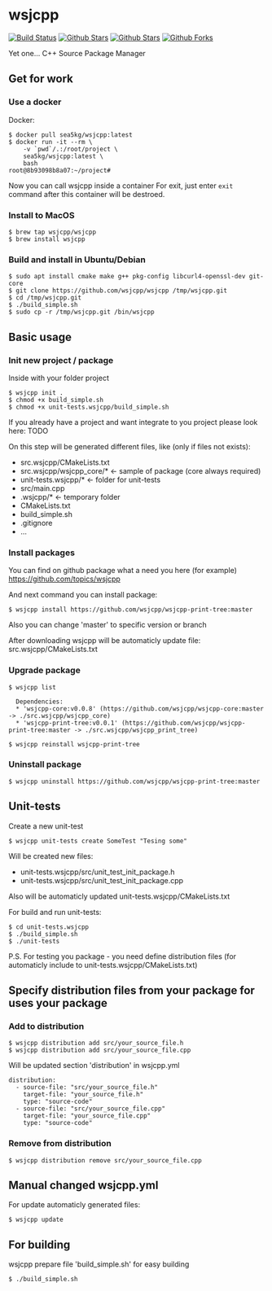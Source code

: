 # wsjcpp

[![Build Status](https://api.travis-ci.org/wsjcpp/wsjcpp.svg?branch=master)](https://travis-ci.org/wsjcpp/wsjcpp) [![Github Stars](https://img.shields.io/github/stars/wsjcpp/wsjcpp.svg?label=github%20%E2%98%85)](https://github.com/wsjcpp/wsjcpp) [![Github Stars](https://img.shields.io/github/contributors/wsjcpp/wsjcpp.svg)](https://github.com/wsjcpp/wsjcpp) [![Github Forks](https://img.shields.io/github/forks/wsjcpp/wsjcpp.svg?label=github%20forks)](https://github.com/wsjcpp/wsjcpp/network/members)

Yet one... C++ Source Package Manager

## Get for work 

### Use a docker

Docker:
```
$ docker pull sea5kg/wsjcpp:latest
$ docker run -it --rm \
    -v `pwd`/.:/root/project \
    sea5kg/wsjcpp:latest \
    bash
root@8b93098b8a07:~/project#
```
Now you can call wsjcpp inside a container
For exit, just enter `exit` command after this container will be destroed.

### Install to MacOS

```
$ brew tap wsjcpp/wsjcpp
$ brew install wsjcpp
```

### Build and install in Ubuntu/Debian

```
$ sudo apt install cmake make g++ pkg-config libcurl4-openssl-dev git-core
$ git clone https://github.com/wsjcpp/wsjcpp /tmp/wsjcpp.git
$ cd /tmp/wsjcpp.git
$ ./build_simple.sh
$ sudo cp -r /tmp/wsjcpp.git /bin/wsjcpp
```

## Basic usage

### Init new project / package

Inside with your folder project
```
$ wsjcpp init .
$ chmod +x build_simple.sh
$ chmod +x unit-tests.wsjcpp/build_simple.sh
```

If you already have a project and want integrate to you project please look here: TODO

On this step will be generated different files, like (only if files not exists):

- src.wsjcpp/CMakeLists.txt
- src.wsjcpp/wsjcpp_core/* <- sample of package (core always required)
- unit-tests.wsjcpp/* <- folder for unit-tests
- src/main.cpp
- .wsjcpp/* <- temporary folder
- CMakeLists.txt
- build_simple.sh
- .gitignore
- ...

### Install packages

You can find on github package what a need you here (for example) https://github.com/topics/wsjcpp

And next command you can install package:
```
$ wsjcpp install https://github.com/wsjcpp/wsjcpp-print-tree:master
```
Also you can change 'master' to specific version or branch

After downloading wsjcpp will be automaticly update file: src.wsjcpp/CMakeLists.txt

### Upgrade package

```
$ wsjcpp list 

  Dependencies: 
  * 'wsjcpp-core:v0.0.8' (https://github.com/wsjcpp/wsjcpp-core:master -> ./src.wsjcpp/wsjcpp_core)
  * 'wsjcpp-print-tree:v0.0.1' (https://github.com/wsjcpp/wsjcpp-print-tree:master -> ./src.wsjcpp/wsjcpp_print_tree)

$ wsjcpp reinstall wsjcpp-print-tree
```

### Uninstall package

```
$ wsjcpp uninstall https://github.com/wsjcpp/wsjcpp-print-tree:master
```

## Unit-tests

Create a new unit-test
```
$ wsjcpp unit-tests create SomeTest "Tesing some"
```
Will be created new files:

- unit-tests.wsjcpp/src/unit_test_init_package.h
- unit-tests.wsjcpp/src/unit_test_init_package.cpp

Also will be automaticly updated unit-tests.wsjcpp/CMakeLists.txt

For build and run unit-tests:
```
$ cd unit-tests.wsjcpp
$ ./build_simple.sh
$ ./unit-tests
```

P.S. For testing you package - you need define distribution files (for automaticly include to unit-tests.wsjcpp/CMakeLists.txt)

## Specify distribution files from your package for uses your package

### Add to distribution
```
$ wsjcpp distribution add src/your_source_file.h
$ wsjcpp distribution add src/your_source_file.cpp
```

Will be updated section 'distribution' in wsjcpp.yml
```
distribution:
  - source-file: "src/your_source_file.h"
    target-file: "your_source_file.h"
    type: "source-code"
  - source-file: "src/your_source_file.cpp"
    target-file: "your_source_file.cpp"
    type: "source-code"
```

### Remove from distribution
```
$ wsjcpp distribution remove src/your_source_file.cpp
```

## Manual changed wsjcpp.yml

For update automaticly generated files:
```
$ wsjcpp update
```


## For building 

wsjcpp prepare file 'build_simple.sh' for easy building 
```
$ ./build_simple.sh
```